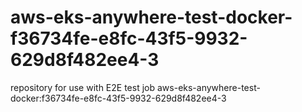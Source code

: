# aws-eks-anywhere-test-docker-f36734fe-e8fc-43f5-9932-629d8f482ee4-3
repository for use with E2E test job aws-eks-anywhere-test-docker:f36734fe-e8fc-43f5-9932-629d8f482ee4-3
